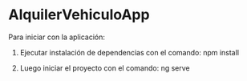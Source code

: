 # AlquilerVehiculoApp

Para iniciar con la aplicación:

1. Ejecutar instalación de dependencias con el comando:
npm install

2. Luego iniciar el proyecto con el comando:
ng serve